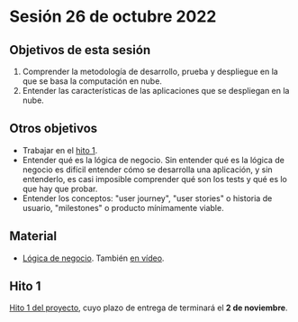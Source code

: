 # Sesión 26 de octubre 2022

## Objetivos de esta sesión

1. Comprender la metodología de desarrollo, prueba y despliegue en la que se basa la computación en nube.
2. Entender las características de las aplicaciones que se despliegan en la nube.

## Otros objetivos

* Trabajar en el [hito 1](https://jj.github.io/CC/documentos/proyecto/1.Infraestructura).
* Entender qué es la lógica de negocio. Sin entender qué es la lógica de negocio es difícil entender cómo se desarrolla una aplicación, y sin entenderlo, es casi imposible comprender qué son los tests y qué es lo que hay que probar.
* Entender los conceptos: "user journey", "user stories" o historia de usuario, "milestones" o producto mínimamente viable.


## Material

* [Lógica de negocio](https://jj.github.io/JJ/IV/preso/lógica-negocio.html). También [en vídeo](https://www.youtube.com/watch?v=-ysmXDDEsAM). 


## Hito 1

[Hito 1 del proyecto](../hitos/1.Infraestructura),
cuyo plazo de entrega de terminará el **2 de noviembre**.
